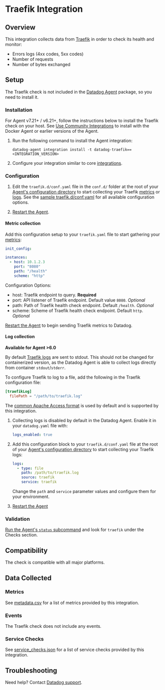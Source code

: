 # Traefik Integration

## Overview

This integration collects data from [Traefik][1] in order to check its health and monitor:

- Errors logs (4xx codes, 5xx codes)
- Number of requests
- Number of bytes exchanged

## Setup

The Traefik check is not included in the [Datadog Agent][2] package, so you need to install it.

### Installation

For Agent v7.21+ / v6.21+, follow the instructions below to install the Traefik check on your host. See [Use Community Integrations][3] to install with the Docker Agent or earlier versions of the Agent.

1. Run the following command to install the Agent integration:

   ```shell
   datadog-agent integration install -t datadog-traefik==<INTEGRATION_VERSION>
   ```

2. Configure your integration similar to core [integrations][4].

### Configuration

1. Edit the `traefik.d/conf.yaml` file in the `conf.d/` folder at the root of your [Agent's configuration directory][7] to start collecting your Traefik [metrics](#metric-collection) or [logs](#log-collection). See the [sample traefik.d/conf.yaml][8] for all available configuration options.

2. [Restart the Agent][9].

#### Metric collection

Add this configuration setup to your `traefik.yaml` file to start gathering your [metrics][10]:

```yaml
init_config:

instances:
  - host: 10.1.2.3
    port: "8080"
    path: "/health"
    scheme: "http"
```

Configuration Options:

- host: Traefik endpoint to query. **Required**
- port: API listener of Traefik endpoint. Default value `8080`. _Optional_
- path: Path of Traefik health check endpoint. Default `/health`. _Optional_
- scheme: Scheme of Traefik health check endpoint. Default `http`. _Optional_

[Restart the Agent][9] to begin sending Traefik metrics to Datadog.

#### Log collection

**Available for Agent >6.0**

By default [Traefik logs][11] are sent to stdout. This should not be changed for containerized version, as the Datadog Agent is able to collect logs directly from container `stdout`/`stderr`.

To configure Traefik to log to a file, add the following in the Traefik configuration file:

```conf
[traefikLog]
  filePath = "/path/to/traefik.log"
```

The [common Apache Access format][12] is used by default and is supported by this integration.

1. Collecting logs is disabled by default in the Datadog Agent. Enable it in your `datadog.yaml` file with:

   ```yaml
   logs_enabled: true
   ```

2. Add this configuration block to your `traefik.d/conf.yaml` file at the root of your [Agent's configuration directory][7] to start collecting your Traefik logs:

    ```yaml
    logs:
      - type: file
        path: /path/to/traefik.log
        source: traefik
        service: traefik
    ```

      Change the `path` and `service` parameter values and configure them for your environment.

3. [Restart the Agent][9]

### Validation

[Run the Agent's `status` subcommand][13] and look for `traefik` under the Checks section.

## Compatibility

The check is compatible with all major platforms.

## Data Collected

### Metrics

See [metadata.csv][10] for a list of metrics provided by this integration.

### Events

The Traefik check does not include any events.

### Service Checks

See [service_checks.json][14] for a list of service checks provided by this integration.

## Troubleshooting

Need help? Contact [Datadog support][15].


[1]: https://traefik.io
[2]: https://app.datadoghq.com/account/settings#agent
[3]: https://docs.datadoghq.com/agent/guide/use-community-integrations/
[4]: https://docs.datadoghq.com/getting_started/integrations/
[7]: https://docs.datadoghq.com/agent/faq/agent-configuration-files/#agent-configuration-directory
[8]: https://github.com/DataDog/integrations-extras/blob/master/traefik/datadog_checks/traefik/data/conf.yaml.example
[9]: https://docs.datadoghq.com/agent/faq/agent-commands/#start-stop-restart-the-agent
[10]: https://github.com/DataDog/integrations-extras/blob/master/traefik/metadata.csv
[11]: https://docs.traefik.io/configuration/logs/#traefik-logs
[12]: https://docs.traefik.io/configuration/logs/#clf-common-log-format
[13]: https://docs.datadoghq.com/agent/guide/agent-commands/#service-status
[14]: https://github.com/DataDog/integrations-extras/blob/master/traefik/assets/service_checks.json
[15]: https://docs.datadoghq.com/help
